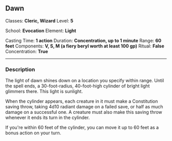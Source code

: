 ## Dawn

Classes: **Cleric, Wizard**
Level: **5**

School: **Evocation**
Element: **Light**

Casting Time: **1 action**
Duration: **Concentration, up to 1 minute**
Range: **60 feet**
Components: **V, S, M (a fiery beryl worth at least 100 gp)**
Ritual: **False**
Concentration: **True**

------

### Description

The light of dawn shines down on a location you specify within range. Until the spell ends, a 30-foot-radius, 40-foot-high cylinder of bright light glimmers there. This light is sunlight.

When the cylinder appears, each creature in it must make a Constitution saving throw, taking 4d10 radiant damage on a failed save, or half as much damage on a successful one. A creature must also make this saving throw whenever it ends its turn in the cylinder.

If you're within 60 feet of the cylinder, you can move it up to 60 feet as a bonus action on your turn.